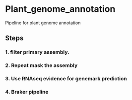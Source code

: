 # Plant_genome_annotation
Pipeline for plant genome annotation

## Steps

### 1. filter primary assembly.


### 2. Repeat mask the assembly

### 3. Use RNAseq evidence for genemark prediction

### 4. Braker pipeline
